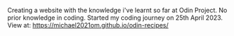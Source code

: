 Creating a website with the knowledge i've learnt so far at Odin Project. No prior knowledge in coding. Started my coding journey on 25th April 2023.
View at: https://michael2021om.github.io/odin-recipes/
